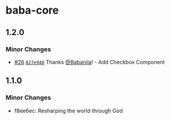 # baba-core

## 1.2.0

### Minor Changes

- [#26](https://github.com/Babanila/design-system/pull/26) [`827e948`](https://github.com/Babanila/design-system/commit/827e948e535f984887e58b839de3091ff1050927) Thanks [@Babanila](https://github.com/Babanila)! - Add Checkbox Component

## 1.1.0

### Minor Changes

- f8ee6ec: Resharping the world through God
